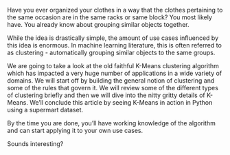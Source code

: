 Have you ever organized your clothes in a way that the clothes pertaining to the same occasion are in the same racks or same block? You most likely have. You already know about grouping similar objects together.

While the idea is drastically simple, the amount of use cases influenced by this idea is enormous. In machine learning literature, this is often referred to as clustering - automatically grouping similar objects to the same groups.


We are going to take a look at the old faithful K-Means clustering algorithm which has impacted a very huge number of applications in a wide variety of domains. We will start off by building the general notion of clustering and some of the rules that govern it. We will review some of the different types of clustering briefly and then we will dive into the nitty gritty details of  K-Means. We’ll conclude this article by seeing K-Means in action in Python using a supermart dataset.

By the time you are done, you’ll have working knowledge of the algorithm and can start applying it to your own use cases.

Sounds interesting? 
